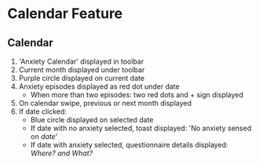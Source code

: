 # Calendar Feature

## Calendar
1. 'Anxiety Calendar' displayed in toolbar
2. Current month displayed under toolbar
3. Purple circle displayed on current date
4. Anxiety episodes displayed as red dot under date
    - When more than two episodes: two red dots and + sign displayed
5. On calendar swipe, previous or next month displayed
6. If date clicked: 
    - Blue circle displayed on selected date
    - If date with no anxiety selected, toast displayed: 'No anxiety sensed on *date*'
    - If date with anxiety selected, questionnaire details displayed: *Where? and What?*
